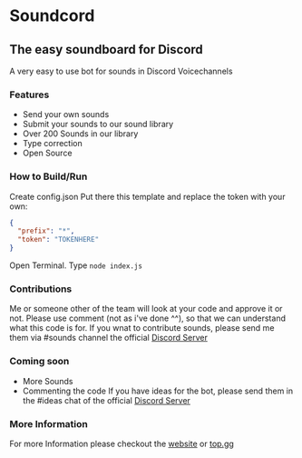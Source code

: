 <!-- @format -->

# Soundcord

## The easy soundboard for Discord

A very easy to use bot for sounds in Discord Voicechannels

### Features

- Send your own sounds
- Submit your sounds to our sound library
- Over 200 Sounds in our library
- Type correction
- Open Source

### How to Build/Run

Create config.json Put there this template and replace the token with your own:

```json
{
  "prefix": "*",
  "token": "TOKENHERE"
}
```

Open Terminal. Type `node index.js`

### Contributions

Me or someone other of the team will look at your code and approve it or not. Please use comment (not as i've done ^^), so that we can understand what this code is for. If you wnat to contribute sounds, please send me them via #sounds channel the official [Discord Server](https://discord.gg/bWDJPJDP8m)

### Coming soon

- More Sounds
- Commenting the code If you have ideas for the bot, please send them in the #ideas chat of the official [Discord Server](https://discord.gg/bWDJPJDP8m)

### More Information

For more Information please checkout the [website](https://soundcord.sivery.de) or [top.gg](https://top.gg)
